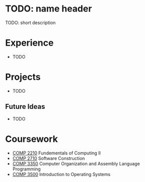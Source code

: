 # TODO: name header

TODO: short description

# Experience

- TODO

# Projects

- TODO

## Future Ideas

- TODO

# Coursework

- [COMP 2210](https://github.com/bmb0136/COMP-2210) Fundementals of Computing II
- [COMP 2710](https://github.com/bmb0136/COMP-2710) Software Construction
- [COMP 3350](https://github.com/bmb0136/COMP-3350) Computer Organization and Assembly Language Programming
- [COMP 3500](https://github.com/bmb0136/COMP-3500) Introduction to Operating Systems

